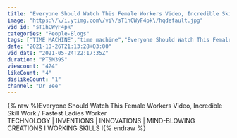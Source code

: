 ```yaml
---
title: "Everyone Should Watch This Female Workers Video, Incredible Skill Work \/ Fastest Ladies Worker"
image: "https:\/\/i.ytimg.com\/vi\/sT1hCWyF4pk\/hqdefault.jpg"
vid_id: "sT1hCWyF4pk"
categories: "People-Blogs"
tags: ["TIME MACHINE","time machine","Everyone Should Watch This Female Workers Video"]
date: "2021-10-26T21:13:28+03:00"
vid_date: "2021-05-24T22:17:35Z"
duration: "PT5M39S"
viewcount: "424"
likeCount: "4"
dislikeCount: "1"
channel: "Dr Bee"
---
```

{% raw %}Everyone Should Watch This Female Workers Video, Incredible Skill Work / Fastest Ladies Worker<br />TECHNOLOGY  |  INVENTIONS  |  INNOVATIONS  |  MIND-BLOWING CREATIONS I WORKING SKILLS I{% endraw %}
